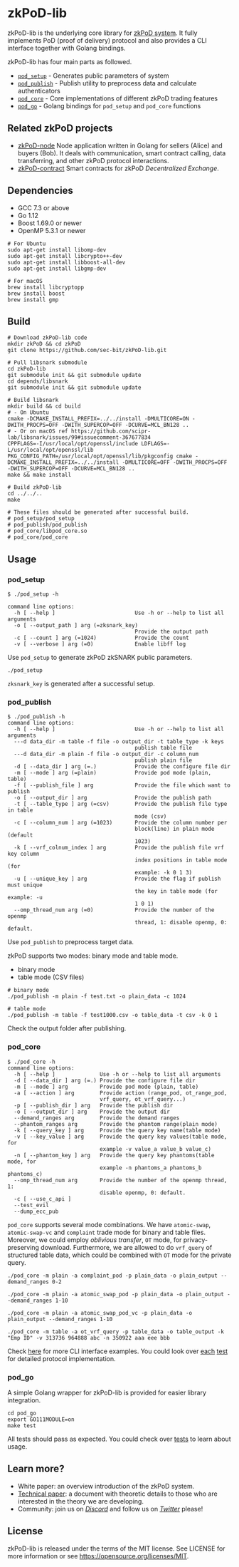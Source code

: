 # zkPoD-lib

zkPoD-lib is the underlying core library for [zkPoD system](https://github.com/sec-bit/zkPoD-node). It fully implements PoD (proof of delivery) protocol and also provides a CLI interface together with Golang bindings.

zkPoD-lib has four main parts as followed.

- [`pod_setup`](pod_setup/) - Generates public parameters of system
- [`pod_publish`](pod_publish/) - Publish utility to preprocess data and calculate authenticators
- [`pod_core`](pod_core/) - Core implementations of different zkPoD trading features
- [`pod_go`](pod_go/) - Golang bindings for `pod_setup` and `pod_core` functions

## Related zkPoD projects

- [zkPoD-node](https://github.com/sec-bit/zkPoD-node) Node application written in Golang for sellers (Alice) and buyers (Bob). It deals with communication, smart contract calling, data transferring, and other zkPoD protocol interactions.
- [zkPoD-contract](https://github.com/sec-bit/zkPoD-contract) Smart contracts for zkPoD _Decentralized Exchange_.

## Dependencies

- GCC 7.3 or above
- Go 1.12
- Boost 1.69.0 or newer
- OpenMP 5.3.1 or newer

```shell
# For Ubuntu
sudo apt-get install libomp-dev
sudo apt-get install libcrypto++-dev
sudo apt-get install libboost-all-dev
sudo apt-get install libgmp-dev

# For macOS
brew install libcryptopp
brew install boost
brew install gmp
```

## Build

```shell
# Download zkPoD-lib code
mkdir zkPoD && cd zkPoD
git clone https://github.com/sec-bit/zkPoD-lib.git

# Pull libsnark submodule
cd zkPoD-lib
git submodule init && git submodule update
cd depends/libsnark
git submodule init && git submodule update

# Build libsnark
mkdir build && cd build
# - On Ubuntu
cmake -DCMAKE_INSTALL_PREFIX=../../install -DMULTICORE=ON -DWITH_PROCPS=OFF -DWITH_SUPERCOP=OFF -DCURVE=MCL_BN128 ..
# - Or on macOS ref https://github.com/scipr-lab/libsnark/issues/99#issuecomment-367677834
CPPFLAGS=-I/usr/local/opt/openssl/include LDFLAGS=-L/usr/local/opt/openssl/lib PKG_CONFIG_PATH=/usr/local/opt/openssl/lib/pkgconfig cmake -DCMAKE_INSTALL_PREFIX=../../install -DMULTICORE=OFF -DWITH_PROCPS=OFF -DWITH_SUPERCOP=OFF -DCURVE=MCL_BN128 ..
make && make install

# Build zkPoD-lib
cd ../../..
make

# These files should be generated after successful build.
# pod_setup/pod_setup
# pod_publish/pod_publish
# pod_core/libpod_core.so
# pod_core/pod_core
```

## Usage

### pod_setup

```shell
$ ./pod_setup -h

command line options:
  -h [ --help ]                         Use -h or --help to list all arguments
  -o [ --output_path ] arg (=zksnark_key)
                                        Provide the output path
  -c [ --count ] arg (=1024)            Provide the count
  -v [ --verbose ] arg (=0)             Enable libff log
```

Use `pod_setup` to generate zkPoD zkSNARK public parameters.

```shell
./pod_setup
```

`zksnark_key` is generated after a successful setup.

### pod_publish

```shell
$ ./pod_publish -h
command line options:
  -h [ --help ]                         Use -h or --help to list all arguments
  ---d data_dir -m table -f file -o output_dir -t table_type -k keys
                                        publish table file
  ---d data_dir -m plain -f file -o output_dir -c column_num
                                        publish plain file
  -d [ --data_dir ] arg (=.)            Provide the configure file dir
  -m [ --mode ] arg (=plain)            Provide pod mode (plain, table)
  -f [ --publish_file ] arg             Provide the file which want to publish
  -o [ --output_dir ] arg               Provide the publish path
  -t [ --table_type ] arg (=csv)        Provide the publish file type in table
                                        mode (csv)
  -c [ --column_num ] arg (=1023)       Provide the column number per
                                        block(line) in plain mode (default
                                        1023)
  -k [ --vrf_colnum_index ] arg         Provide the publish file vrf key column
                                        index positions in table mode (for
                                        example: -k 0 1 3)
  -u [ --unique_key ] arg               Provide the flag if publish must unique
                                        the key in table mode (for example: -u
                                        1 0 1)
  --omp_thread_num arg (=0)             Provide the number of the openmp
                                        thread, 1: disable openmp, 0: default.
```

Use `pod_publish` to preprocess target data.

zkPoD supports two modes: binary mode and table mode.

- binary mode
- table mode (CSV files)

```shell
# binary mode
./pod_publish -m plain -f test.txt -o plain_data -c 1024

# table mode
./pod_publish -m table -f test1000.csv -o table_data -t csv -k 0 1
```

Check the output folder after publishing.

### pod_core

```shell
$ ./pod_core -h
command line options:
  -h [ --help ]              Use -h or --help to list all arguments
  -d [ --data_dir ] arg (=.) Provide the configure file dir
  -m [ --mode ] arg          Provide pod mode (plain, table)
  -a [ --action ] arg        Provide action (range_pod, ot_range_pod,
                             vrf_query, ot_vrf_query...)
  -p [ --publish_dir ] arg   Provide the publish dir
  -o [ --output_dir ] arg    Provide the output dir
  --demand_ranges arg        Provide the demand ranges
  --phantom_ranges arg       Provide the phantom range(plain mode)
  -k [ --query_key ] arg     Provide the query key name(table mode)
  -v [ --key_value ] arg     Provide the query key values(table mode, for
                             example -v value_a value_b value_c)
  -n [ --phantom_key ] arg   Provide the query key phantoms(table mode, for
                             example -n phantoms_a phantoms_b phantoms_c)
  --omp_thread_num arg       Provide the number of the openmp thread, 1:
                             disable openmp, 0: default.
  -c [ --use_c_api ]
  --test_evil
  --dump_ecc_pub
```

`pod_core` supports several mode combinations. We have `atomic-swap`, `atomic-swap-vc` and `complaint` trade mode for binary and table files. Moreover, we could employ _oblivious transfer_, `OT` mode, for privacy-preserving download. Furthermore, we are allowed to do `vrf_query` of structured table data, which could be combined with `OT` mode for the private query.

```shell
./pod_core -m plain -a complaint_pod -p plain_data -o plain_output --demand_ranges 0-2

./pod_core -m plain -a atomic_swap_pod -p plain_data -o plain_output --demand_ranges 1-10

./pod_core -m plain -a atomic_swap_pod_vc -p plain_data -o plain_output --demand_ranges 1-10

./pod_core -m table -a ot_vrf_query -p table_data -o table_output -k "Emp ID" -v 313736 964888 abc -n 350922 aaa eee bbb
```

Check [here](pod_core/README.md) for more CLI interface examples. You could look over [each](pod_core/scheme_atomic_swap_test.cc) [test](pod_core/scheme_atomic_swap_vc_test.cc) for detailed protocol implementation.

### pod_go

A simple Golang wrapper for zkPoD-lib is provided for easier library integration.

```shell
cd pod_go
export GO111MODULE=on
make test
```

All tests should pass as expected. You could check over [tests](pod_go/plain/api_test.go) to learn about usage.

## Learn more?

+ White paper: an overview introduction of the zkPoD system.
+ [Technical paper](https://sec-bit.github.io/zkPoD-node/paper.pdf): a document with theoretic details to those who are interested in the theory we are developing.
+ Community: join us on [*Discord*](https://discord.gg/tfUH886) and follow us on [*Twitter*](https://twitter.com/SECBIT_IO) please!

## License

zkPoD-lib is released under the terms of the MIT license. See LICENSE for more information or see https://opensource.org/licenses/MIT.

